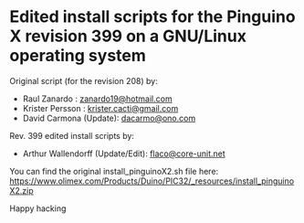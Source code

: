 # Edited install scripts for the Pinguino X revision 399 on a GNU/Linux operating system #

Original script (for the revision 208) by:

- Raul Zanardo : zanardo19@hotmail.com
- Krister Persson : krister.cacti@gmail.com
- David Carmona (Update): dacarmo@ono.com

Rev. 399 edited install scripts by:

- Arthur Wallendorff (Update/Edit): flaco@core-unit.net

You can find the original install_pinguinoX2.sh file here: https://www.olimex.com/Products/Duino/PIC32/_resources/install_pinguinoX2.zip

Happy hacking
